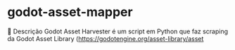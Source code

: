 # godot-asset-mapper
📖 Descrição  Godot Asset Harvester é um script em Python que faz scraping da Godot Asset Library (https://godotengine.org/asset-library/asset

